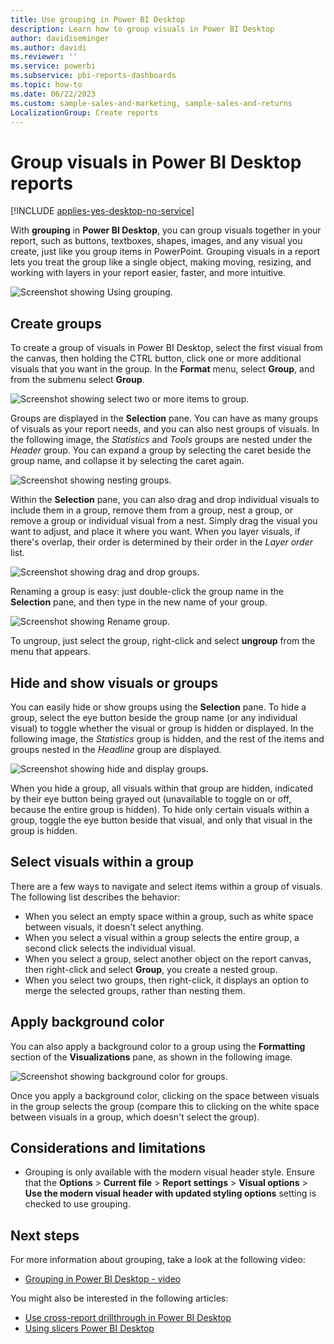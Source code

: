 ```yaml
---
title: Use grouping in Power BI Desktop
description: Learn how to group visuals in Power BI Desktop
author: davidiseminger
ms.author: davidi
ms.reviewer: ''
ms.service: powerbi
ms.subservice: pbi-reports-dashboards
ms.topic: how-to
ms.date: 06/22/2023
ms.custom: sample-sales-and-marketing, sample-sales-and-returns
LocalizationGroup: Create reports
---
```


# Group visuals in Power BI Desktop reports

[!INCLUDE [applies-yes-desktop-no-service](../includes/applies-yes-desktop-no-service.md)]

With **grouping** in **Power BI Desktop**, you can group visuals together in your report, such as buttons, textboxes, shapes, images, and any visual you create, just like you group items in PowerPoint. Grouping visuals in a report lets you treat the group like a single object, making moving, resizing, and working with layers in your report easier, faster, and more intuitive.

![Screenshot showing Using grouping.](media/desktop-grouping-visuals/grouping-visuals-01.png)


## Create groups

To create a group of visuals in Power BI Desktop, select the first visual from the canvas, then holding the CTRL button, click one or more additional visuals that you want in the group. In the **Format** menu, select **Group**, and from the submenu select **Group**.

![Screenshot showing select two or more items to group.](media/desktop-grouping-visuals/grouping-visuals-02.png)

Groups are displayed in the **Selection** pane. You can have as many groups of visuals as your report needs, and you can also nest groups of visuals. In the following image, the *Statistics* and *Tools* groups are nested under the *Header* group. You can expand a group by selecting the caret beside the group name, and collapse it by selecting the caret again. 

![Screenshot showing nesting groups.](media/desktop-grouping-visuals/grouping-visuals-03.png)

Within the **Selection** pane, you can also drag and drop individual visuals to include them in a group, remove them from a group, nest a group, or remove a group or individual visual from a nest. Simply drag the visual you want to adjust, and place it where you want. When you layer visuals, if there's overlap, their order is determined by their order in the *Layer order* list.

![Screenshot showing drag and drop groups.](media/desktop-grouping-visuals/grouping-visuals-04.png)

Renaming a group is easy: just double-click the group name in the **Selection** pane, and then type in the new name of your group.

![Screenshot showing Rename group.](media/desktop-grouping-visuals/rename-group.png)

To ungroup, just select the group, right-click and select **ungroup** from the menu that appears.

## Hide and show visuals or groups

You can easily hide or show groups using the **Selection** pane. To hide a group, select the eye button beside the group name (or any individual visual) to toggle whether the visual or group is hidden or displayed. In the following image, the *Statistics* group is hidden, and the rest of the items and groups nested in the *Headline* group are displayed.

![Screenshot showing hide and display groups.](media/desktop-grouping-visuals/grouping-visuals-05.png)

When you hide a group, all visuals within that group are hidden, indicated by their eye button being grayed out (unavailable to toggle on or off, because the entire group is hidden). To hide only certain visuals within a group, toggle the eye button beside that visual, and only that visual in the group is hidden.

## Select visuals within a group

There are a few ways to navigate and select items within a group of visuals. The following list describes the behavior:

* When you select an empty space within a group, such as white space between visuals, it doesn't select anything.
* When you select a visual within a group selects the entire group, a second click selects the individual visual.
* When you select a group, select another object on the report canvas, then right-click and select **Group**, you create a nested group.
* When you select two groups, then right-click, it displays an option to merge the selected groups, rather than nesting them.

## Apply background color

You can also apply a background color to a group using the **Formatting** section of the **Visualizations** pane, as shown in the following image. 

![Screenshot showing background color for groups.](media/desktop-grouping-visuals/grouping-visuals-background-color.png)

Once you apply a background color, clicking on the space between visuals in the group selects the group (compare this to clicking on the white space between visuals in a group, which doesn't select the group). 

## Considerations and limitations

- Grouping is only available with the modern visual header style. Ensure that the **Options** > **Current file** > **Report settings** > **Visual options** > **Use the modern visual header with updated styling options** setting is checked to use grouping.

## Next steps

For more information about grouping, take a look at the following video:

* [Grouping in Power BI Desktop - video](https://youtu.be/sf4n7VXoQHY?t=10)

You might also be interested in the following articles:

* [Use cross-report drillthrough in Power BI Desktop](desktop-cross-report-drill-through.md)
* [Using slicers Power BI Desktop](../visuals/power-bi-visualization-slicers.md)


